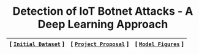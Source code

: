 <div align="center">

# Detection of IoT Botnet Attacks - A Deep Learning Approach

| **[ [```Initial Dataset```](<http://archive.ics.uci.edu/ml/datasets/detection_of_IoT_botnet_attacks_N_BaIoT>) ]** | **[ [```Project Proposal```](<documentation/IoT Mini Project - Proposal.pdf>) ]** | **[ [```Model Figures```](<documentation/IoT_Botnet_models.png>) ]** |
|:-------------------:|:-------------------:|:-------------------:|

</div>
